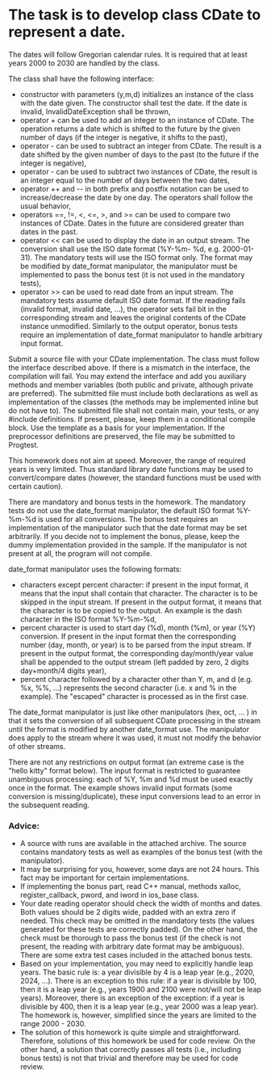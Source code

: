 # The task is to develop class CDate to represent a date. 

The dates will follow Gregorian calendar rules. It is required that at least years 2000 to 2030 are handled by the class.

The class shall have the following interface:
- constructor with parameters (y,m,d) initializes an instance of the class with the date given. The constructor shall test the date. If the date is invalid, InvalidDateException shall be thrown,
- operator + can be used to add an integer to an instance of CDate. The operation returns a date which is shifted to the future by the given number of days (if the integer is negative, it shifts to the past),
- operator - can be used to subtract an integer from CDate. The result is a date shifted by the given number of days to the past (to the future if the integer is negative),
- operator - can be used to subtract two instances of CDate, the result is an integer equal to the number of days between the two dates,
- operator ++ and -- in both prefix and postfix notation can be used to increase/decrease the date by one day. The operators shall follow the usual behavior,
- operators ==, !=, <, <=, >, and >= can be used to compare two instances of CDate. Dates in the future are considered greater than dates in the past.
- operator << can be used to display the date in an output stream. The conversion shall use the ISO date format (%Y-%m- %d, e.g. 2000-01-31). The mandatory tests will use the ISO format only. The format may be modified by date_format manipulator, the manipulator must be implemented to pass the bonus test (it is not used in the mandatory tests), 
- operator >> can be used to read date from an input stream. The mandatory tests assume default ISO date format. If the reading fails (invalid format, invalid date, ...), the operator sets fail bit in the corresponding stream and leaves the original contents of the CDate instance unmodified. Similarly to the output operator, bonus tests require an implementation of date_format manipulator to handle arbitrary input format.

Submit a source file with your CDate implementation. The class must follow the interface described above. If there is a mismatch in the interface, the compilation will fail. You may extend the interface and add you auxiliary methods and member variables (both public and private, although private are preferred). The submitted file must include both declarations as well as implementation of the classes (the methods may be implemented inline but do not have to). The submitted file shall not contain main, your tests, or any #include definitions. If present, please, keep them in a conditional compile block. Use the template as a basis for your implementation. If the preprocessor definitions are preserved, the file may be submitted to Progtest.

This homework does not aim at speed. Moreover, the range of required years is very limited. Thus standard library date functions may be used to convert/compare dates (however, the standard functions must be used with certain caution).

There are mandatory and bonus tests in the homework. The mandatory tests do not use the date_format manipulator, the default ISO format %Y-%m-%d is used for all conversions. The bonus test requires an implementation of the manipulator such that the date format may be set arbitrarily. If you decide not to implement the bonus, please, keep the dummy implementation provided in the sample. If the manipulator is not present at all, the program will not compile.

date_format manipulator uses the following formats:
- characters except percent character: if present in the input format, it means that the input shall contain that character. The character is to be skipped in the input stream. If present in the output format, it means that the character is to be copied to the output. An example is the dash character in the ISO format %Y-%m-%d,
- percent character is used to start day (%d), month (%m), or year (%Y) conversion. If present in the input format then the corresponding number (day, month, or year) is to be parsed from the input stream. If present in the output format, the corresponding day/month/year value shall be appended to the output stream (left padded by zero, 2 digits day+month/4 digits year),
- percent character followed by a character other than Y, m, and d (e.g. %x, %%, ...) represents the second character (i.e. x and % in the example). The "escaped" character is processed as in the first case.

The date_format manipulator is just like other manipulators (hex, oct, ... ) in that it sets the conversion of all subsequent CDate processing in the stream until the format is modified by another date_format use. The manipulator does apply to the stream where it was used, it must not modify the behavior of other streams.

There are not any restrictions on output format (an extreme case is the "hello kitty" format below). The input format is restricted to guarantee unambiguous processing: each of %Y, %m and %d must be used exactly once in the format. The example shows invalid input formats (some conversion is missing/duplicate), these input conversions lead to an error in the subsequent reading.
### Advice:
- A source with runs are available in the attached archive. The source contains mandatory tests as well as examples of the bonus test (with the manipulator).
- It may be surprising for you, however, some days are not 24 hours. This fact may be important for certain implementations.
- If implementing the bonus part, read C++ manual, methods xalloc, register_callback, pword, and iword in ios_base class.
- Your date reading operator should check the width of months and dates. Both values should be 2 digits wide, padded with an extra zero if needed. This check may be omitted in the mandatory tests (the values generated for these tests are correctly padded). On the other hand, the check must be thorough to pass the bonus test (if the check is not present, the reading with arbitrary date format may be ambiguous). There are some extra test cases included in the attached bonus tests.
- Based on your implementation, you may need to explicitly handle leap years. The basic rule is: a year divisible by 4 is a leap year (e.g., 2020, 2024, ...). There is an exception to this rule: if a year is divisible by 100, then it is a leap year (e.g., years 1900 and 2100 were not/will not be leap years). Moreover, there is an exception of the exception: if a year is divisible by 400, then it is a leap year (e.g., year 2000 was a leap year). The homework is, however, simplified since the years are limited to the range 2000 - 2030.
- The solution of this homework is quite simple and straightforward. Therefore, solutions of this homework be used for code review. On the other hand, a solution that correctly passes all tests (i.e., including bonus tests) is not that trivial and therefore may be used for code review.
